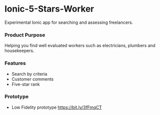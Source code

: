 # Ionic-5-Stars-Worker

Experimental Ionic app for searching and assessing freelancers.

### Product Purpose

Helping you find well evaluated workers such as electricians, plumbers and housekeepers.

### Features

* Search by criteria
* Customer comments
* Five-star rank

### Prototype

* Low Fidelity prototype <https://bit.ly/3fFmqCT>


